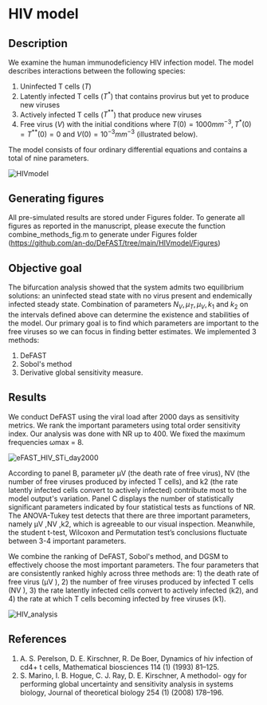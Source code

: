 # HIV model 
 

## Description 
We examine the human immunodeficiency HIV infection model. 
The model describes interactions between the following species: 
1. Uninfected T cells ($T$)
2. Latently infected T cells ($T^*$) that contains provirus but yet to produce new viruses
3. Actively infected T cells ($T^{**}$) that produce new viruses
4. Free virus ($V$) 
with the initial conditions where $T(0) = 1000mm^{-3}, T^*(0)= T^{**}(0)=0$ and $V(0)= 10^{-3}mm^{-3}$ (illustrated below).

The model consists of four ordinary differential equations and contains a total of nine parameters.  


![HIVmodel](https://user-images.githubusercontent.com/20584697/122605364-30c09d00-d02c-11eb-9459-6e08a5fac45f.png)

## Generating figures 

All pre-simulated results are stored under Figures folder. To generate all figures as reported in the manuscript, please execute the function combine_methods_fig.m to generate under Figures folder (https://github.com/an-do/DeFAST/tree/main/HIVmodel/Figures)


## Objective goal 

The bifurcation analysis showed that the system admits two equilibrium solutions: an uninfected stead state with no virus present and endemically infected steady state. Combination of parameters $N_V, \mu_T, \mu_V, k_1$ and $k_2$ on the intervals defined above can determine the existence and stabilities of the model. Our primary goal is to find which parameters are important to the free viruses so we can focus in finding better estimates. We implemented 3 methods: 
1. DeFAST
2. Sobol's method
3. Derivative global sensitivity measure. 

## Results
We conduct DeFAST using the viral load after 2000 days as
sensitivity metrics. We rank the important parameters using total order sensitivity index. Our analysis was done with NR up to 400. We fixed the maximum frequencies ωmax = 8.

![eFAST_HIV_STi_day2000](https://user-images.githubusercontent.com/20584697/122861113-bca82280-d2d3-11eb-8ede-625b9d4d9624.png)


According to panel B, parameter μV (the death rate of free virus), NV (the number of free viruses produced by infected T cells), and k2 (the rate latently infected cells convert to actively infected) contribute most to the model output's variation. Panel C displays the number of statistically significant parameters indicated by four statistical tests as functions of NR. The ANOVA-Tukey test detects that there are three important parameters, namely μV ,NV ,k2, which is agreeable to our visual inspection. Meanwhile, the student t-test, Wilcoxon and Permutation test’s conclusions fluctuate between 3-4 important parameters.


We combine the ranking of DeFAST, Sobol's method, and DGSM to effectively choose the most important parameters. The four parameters that are consistently ranked highly across three methods are: 1) the death  rate of free virus (μV ), 2) the number of free viruses produced by infected T cells (NV ), 3) the rate latently infected cells convert to actively infected (k2), and 4) the rate at which T cells becoming infected by free viruses (k1). 

![HIV_analysis](https://user-images.githubusercontent.com/20584697/122860895-60dd9980-d2d3-11eb-9e28-a73beaa29ced.png)


## References 
1. A. S. Perelson, D. E. Kirschner, R. De Boer, Dynamics of hiv infection of cd4+ t cells, Mathematical biosciences 114 (1) (1993) 81–125.
2. S. Marino, I. B. Hogue, C. J. Ray, D. E. Kirschner, A methodol- ogy for performing global uncertainty and sensitivity analysis in systems biology, Journal of theoretical biology 254 (1) (2008) 178–196.
